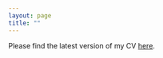 ```yaml
---
layout: page
title: ""
---
```



Please find the latest version of my CV [here](assets/Dederichs_CV.pdf).
